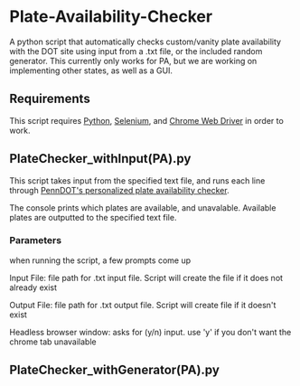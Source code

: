 # Plate-Availability-Checker
A python script that automatically checks custom/vanity plate availability with the DOT site using input from a .txt file, or the included random generator.
This currently only works for PA, but we are working on implementing other states, as well as a GUI.
<h2>Requirements</h2>
<p>This script requires <a href=https://www.python.org/downloads/">Python<a/>, <a href="https://www.selenium.dev/downloads/">Selenium<a/>, and <a href="https://chromedriver.chromium.org/downloads">Chrome Web Driver<a/> in order to work.<p>
<h2>PlateChecker_withInput(PA).py</h2>
<p>This script takes input from the specified text file, and runs each line through <a href="https://www.dmv.pa.gov/VEHICLE-SERVICES/Registration%20Plates/Pages/Personalized%20Availability.aspx">PennDOT's personalized plate availability checker</a>. </p>
<p>The console prints which plates are available, and unavalable. Available plates are outputted to the specified text file.</p>
<h3>Parameters</h3>
<p>when running the script, a few prompts come up</p>
<p>Input File: file path for .txt input file. Script will create the file if it does not already exist</p>
<p>Output File: file path for .txt output file. Script will create file if it doesn't exist</p>
<p>Headless browser window: asks for (y/n) input. use 'y' if you don't want the chrome tab unavailable</p>
<h2>PlateChecker_withGenerator(PA).py</h2>
